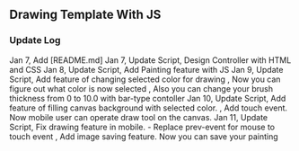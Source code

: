 ## Drawing Template With JS
### Update Log
Jan 7, Add [README.md]
Jan 7, Update Script, Design Controller with HTML and CSS
Jan 8, Update Script, Add Painting feature with JS
Jan 9, Update Script, Add feature of changing selected color for drawing
                    , Now you can figure out what color is now selected
                    , Also you can change your brush thickness from 0 to 10.0 with bar-type contoller
Jan 10, Update Script, Add feature of filling canvas background with selected color.
                        , Add touch event. Now mobile user can operate draw tool on the canvas.
Jan 11, Update Script, Fix drawing feature in mobile.
                        - Replace prev-event for mouse to touch event
                     , Add image saving feature. Now you can save your painting